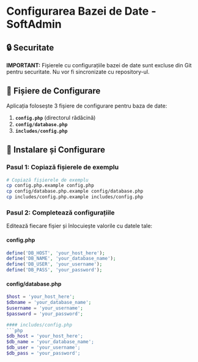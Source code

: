 # Configurarea Bazei de Date - SoftAdmin

## 🔒 Securitate

**IMPORTANT:** Fișierele cu configurațiile bazei de date sunt excluse din Git pentru securitate. Nu vor fi sincronizate cu repository-ul.

## 📁 Fișiere de Configurare

Aplicația folosește 3 fișiere de configurare pentru baza de date:

1. **`config.php`** (directorul rădăcină)
2. **`config/database.php`**
3. **`includes/config.php`**

## 🚀 Instalare și Configurare

### Pasul 1: Copiază fișierele de exemplu

```bash
# Copiază fișierele de exemplu
cp config.php.example config.php
cp config/database.php.example config/database.php
cp includes/config.php.example includes/config.php
```

### Pasul 2: Completează configurațiile

Editează fiecare fișier și înlocuiește valorile cu datele tale:

#### config.php
```php
define('DB_HOST', 'your_host_here');        
define('DB_NAME', 'your_database_name');    
define('DB_USER', 'your_username');         
define('DB_PASS', 'your_password');         
```

#### config/database.php
```php
$host = 'your_host_here';        
$dbname = 'your_database_name'; 
$username = 'your_username';     
$password = 'your_password';     

#### includes/config.php
```php
$db_host = 'your_host_here';     
$db_name = 'your_database_name'; 
$db_user = 'your_username';      
$db_pass = 'your_password';      
```

